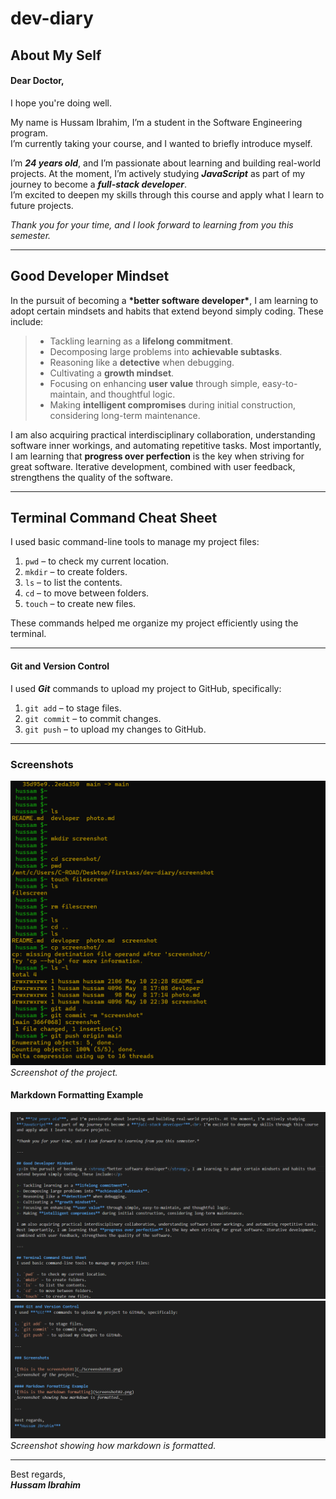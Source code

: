 # dev-diary

## About My Self
#### Dear Doctor,  
I hope you're doing well.

<p>My name is Hussam Ibrahim, I’m a student in the Software Engineering program.<br> I’m currently taking your course, and I wanted to briefly introduce myself.</p>

I’m ***24 years old***, and I’m passionate about learning and building real-world projects. At the moment, I’m actively studying ***JavaScript*** as part of my journey to become a ***full-stack developer***.<br> I’m excited to deepen my skills through this course and apply what I learn to future projects.

*Thank you for your time, and I look forward to learning from you this semester.*

---

## Good Developer Mindset
<p>In the pursuit of becoming a <strong>*better software developer*</strong>, I am learning to adopt certain mindsets and habits that extend beyond simply coding. These include:</p>

>- Tackling learning as a **lifelong commitment**.
>- Decomposing large problems into **achievable subtasks**.
>- Reasoning like a **detective** when debugging.
>- Cultivating a **growth mindset**.
>- Focusing on enhancing **user value** through simple, easy-to-maintain, and thoughtful logic.
>- Making **intelligent compromises** during initial construction, considering long-term maintenance.

I am also acquiring practical interdisciplinary collaboration, understanding software inner workings, and automating repetitive tasks. Most importantly, I am learning that **progress over perfection** is the key when striving for great software. Iterative development, combined with user feedback, strengthens the quality of the software.

---

## Terminal Command Cheat Sheet
I used basic command-line tools to manage my project files:

1. `pwd` – to check my current location.
2. `mkdir` – to create folders.
3. `ls` – to list the contents.
4. `cd` – to move between folders.
5. `touch` – to create new files.

These commands helped me organize my project efficiently using the terminal.

---

#### Git and Version Control
I used ***Git*** commands to upload my project to GitHub, specifically:

1. `git add` – to stage files.
2. `git commit` – to commit changes.
3. `git push` – to upload my changes to GitHub.

---

### Screenshots

![This is the screenshot01](./Screenshot01.png)  
_Screenshot of the project._

#### Markdown Formatting Example
![This is the markdown formatting](Screenshot02.png)  
![This is the markdown formatting](Screenshot03.png)  
*Screenshot showing how markdown is formatted.*

---

Best regards,  
***Hussam Ibrahim***
